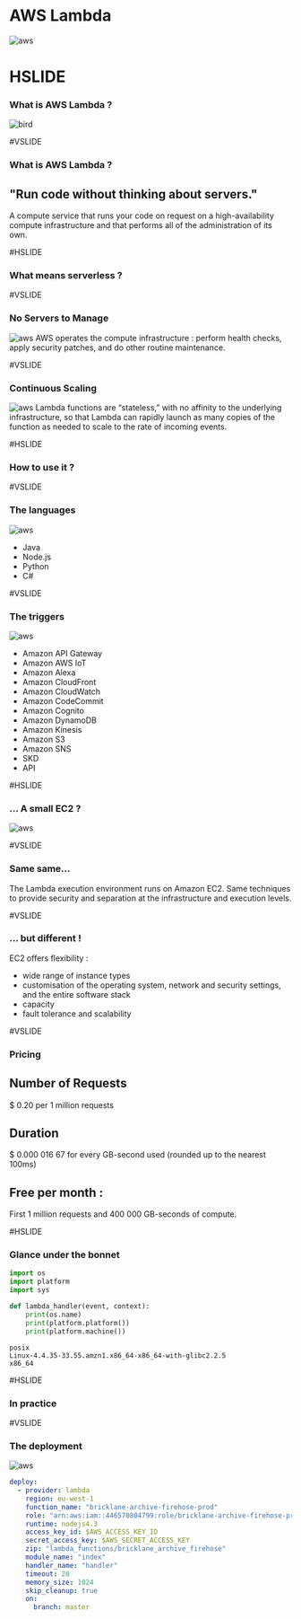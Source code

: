 # AWS Lambda
![aws](assets/img/aws-lambda.jpg)


# HSLIDE
### What is AWS Lambda ?
![bird](assets/img/its-a-bird.png)

#VSLIDE
### What is AWS Lambda ?
## "Run code without thinking about servers."
A compute service that runs your code on request on a high-availability compute infrastructure and that performs all of the administration of its own.


#HSLIDE
### What means serverless ?

#VSLIDE
### No Servers to Manage
![aws](assets/img/no-servers.png)
AWS operates the compute infrastructure : perform health checks, apply security patches, and do other routine maintenance.

#VSLIDE
### Continuous Scaling
![aws](assets/img/continous-scaling.png)
Lambda functions are “stateless,” with no affinity to the underlying infrastructure, so that Lambda can rapidly launch as many copies of the function as needed to scale to the rate of incoming events.


#HSLIDE
### How to use it ?

#VSLIDE
### The languages
![aws](assets/img/code.png)
- Java
- Node.js
- Python
- C#

#VSLIDE
### The triggers
![aws](assets/img/100x100_benefit_ingergration.png)
- Amazon API Gateway
- Amazon AWS IoT
- Amazon Alexa
- Amazon CloudFront
- Amazon CloudWatch
- Amazon CodeCommit
- Amazon Cognito
- Amazon DynamoDB
- Amazon Kinesis
- Amazon S3
- Amazon SNS
- SKD
- API


#HSLIDE
### ... A small EC2 ?  
![aws](assets/img/AWS_vs.png)

#VSLIDE
### Same same...
The Lambda execution environment runs on Amazon EC2.
Same techniques to provide security and separation at the infrastructure and execution levels.

#VSLIDE
### ... but different !
EC2 offers flexibility :
  - wide range of instance types
  - customisation of the operating system, network and security settings, and the entire software stack
  - capacity
  - fault tolerance and scalability

#VSLIDE
### Pricing
## Number of Requests
$ 0.20 per 1 million requests

## Duration
$ 0.000 016 67 for every GB-second used (rounded up to the nearest 100ms)

## Free per month :
First 1 million requests and 400 000 GB-seconds of compute.

#HSLIDE
### Glance under the bonnet
```python
import os
import platform
import sys

def lambda_handler(event, context):
    print(os.name)
    print(platform.platform())
    print(platform.machine())
```
```
posix
Linux-4.4.35-33.55.amzn1.x86_64-x86_64-with-glibc2.2.5
x86_64
```


#HSLIDE
### In practice

#VSLIDE
### The deployment
![aws](assets/img/travis-ci-icon.svg)

```yml
deploy:
  - provider: lambda
    region: eu-west-1
    function_name: "bricklane-archive-firehose-prod"
    role: "arn:aws:iam::446570804799:role/bricklane-archive-firehose-prod-role"
    runtime: nodejs4.3
    access_key_id: $AWS_ACCESS_KEY_ID
    secret_access_key: $AWS_SECRET_ACCESS_KEY
    zip: "lambda_functions/bricklane_archive_firehose"
    module_name: "index"
    handler_name: "handler"
    timeout: 20
    memory_size: 1024
    skip_cleanup: true
    on:
      branch: master

```
